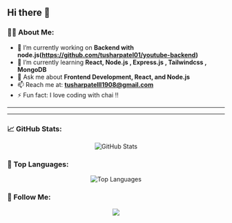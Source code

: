 ## Hi there 👋

<!--
**tusharpatel01/tusharpatel01** is a ✨ _special_ ✨ repository because its `README.md` (this file) appears on your GitHub profile.

Here are some ideas to get you started:

- 🔭 I’m currently working on ...
- 🌱 I’m currently learning ...
- 👯 I’m looking to collaborate on ...
- 🤔 I’m looking for help with ...
- 💬 Ask me about ...
- 📫 How to reach me: ...
- 😄 Pronouns: ...
- ⚡ Fun fact: ...
-->
<!--<h1 align="center">Hi there, I'm <a href="https://github.com/yourusername">Your Name</a> 👋</h1>-->



### 👨‍💻 About Me:
- 🔭 I’m currently working on **Backend with node.js(https://github.com/tusharpatel01/youtube-backend)**
- 🌱 I’m currently learning **React, Node.js , Express.js , Tailwindcss , MongoDB**
- 💬 Ask me about **Frontend Development, React, and Node.js**
- 📫 Reach me at: **tusharpatelll1908@gmail.com**
- ⚡ Fun fact: I love coding with chai !!

---



---

### 📈 GitHub Stats:
<p align="center">
  <img src="https://github-readme-stats.vercel.app/api?username=tusharpatel01&show_icons=true&theme=radical" alt="GitHub Stats" />
 
</p>

### 🚀 Top Languages:
<p align="center">
  <img src="https://github-readme-stats.vercel.app/api/top-langs/?username=tusharpatel01&layout=compact&theme=radical" alt="Top Languages" />
</p>

### 🎯 Follow Me:
<p align="center">
  <a href="linkedin.com/in/tushar-patel-221772266"><img src="https://img.shields.io/badge/-LinkedIn-0077B5?style=for-the-badge&logo=linkedin&logoColor=white"></a>
</p>


